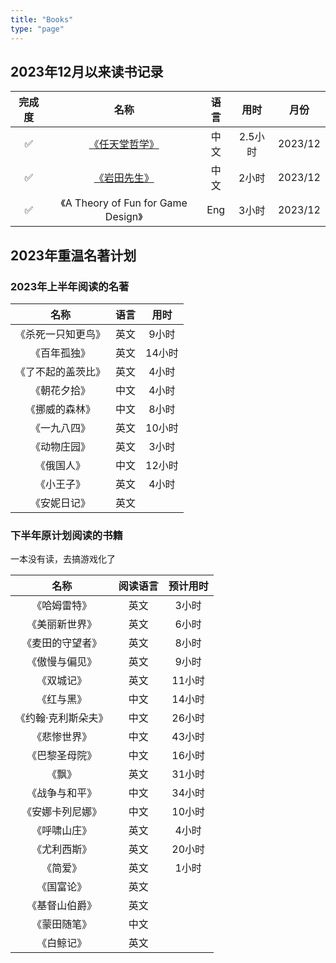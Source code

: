 ```yaml
---
title: "Books"
type: "page"
---
```


## 2023年12月以来读书记录

| 完成度 | 名称 | 语言 | 用时|月份
|:----:|:---------------------------------------:|:----:|:------:|:-----:|
| ✅   |[《任天堂哲学》](./nintendo/)              |中文   |2.5小时  |2023/12|
| ✅   |[《岩田先生》](./nintendo/)                |中文   |2小时    |2023/12|
| ✅   |《A Theory of Fun for Game Design》       |Eng    |3小时    |2023/12|

## 2023年重温名著计划

### 2023年上半年阅读的名著

| 名称 | 语言 | 用时|
|:---------------------------------------:|:----:|:------:|
| 《杀死一只知更鸟》                        |英文   |9小时    |
| 《百年孤独》                             |英文   |14小时    |
| 《了不起的盖茨比》                       |英文   |4小时    |
| 《朝花夕拾》                             |中文   |4小时    |
| 《挪威的森林》                           |中文   |8小时    |
| 《一九八四》                             |英文    |10小时    |
| 《动物庄园》                             |英文   |3小时    |
| 《俄国人》                               |中文    |12小时    |
| 《小王子》                               |英文   |4小时    |
| 《安妮日记》                             |英文   |         |

### 下半年原计划阅读的书籍

一本没有读，去搞游戏化了

| 名称 | 阅读语言 | 预计用时|
|:---------------------------------------:|:----:|:------:|
| 《哈姆雷特》                             |英文   |3小时    |
| 《美丽新世界》                          |英文   |6小时    |
| 《麦田的守望者》                        |英文   |8小时    |
| 《傲慢与偏见》                           |英文    |9小时    |
| 《双城记》                              |英文   |11小时    |
| 《红与黑》                              |中文    |14小时    |
| 《约翰·克利斯朵夫》                      |中文  |26小时    |
| 《悲惨世界》                             |中文    |43小时    |
| 《巴黎圣母院》                           |中文   |16小时    |
| 《飘》                                  |英文  |31小时    |
| 《战争与和平》                           |中文   |34小时         |
| 《安娜卡列尼娜》                         |中文   |  10小时   |
| 《呼啸山庄》                             |英文   |4小时    |
| 《尤利西斯》                            |英文   |20小时    |
| 《简爱》                               |英文   |1小时    |
| 《国富论》                               |英文   |   |
| 《基督山伯爵》                            |英文   |   |
| 《蒙田随笔》                              |中文   |   |
| 《白鲸记》                               |英文   |   |
